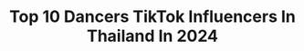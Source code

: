 ---
title: Top 10 Dancers TikTok Influencers In Thailand In 2024
description: >-
  Find top dancers TikTok influencers in Thailand in 2024. Most popular hashtags: #fyp #dancer #dance.
platform: TikTok
hits: 14
text_top: Identify the best TikTok profiles on inBeat.
text_bottom: Our platform holds 14 TikTok influencers like this in Thailand for you to pitch.
profiles:
  - username: "pond.ktp"
    fullname: >-
      Pond.KTP
    bio: >-
      IG : pond.ktp 🐷 freelance dancer and choreographer Thanks for like and follow
    location: "Thailand"
    followers: 223900
    engagement: 986
    commentsToLikes: 0.007665
    id: ck9f2fj2ccw500j78vm0n5ju4
    verified: false
    hashtags: "#fyp, #trand, #dance, #trend"
  - username: "nena_bk"
    fullname: >-
      nena_bk
    bio: >-
      Dancer 🇹🇭 Def-G 💋 ติดต่องานรีวิวทาง IG เลยค่า
    location: "Thailand"
    followers: 82600
    engagement: 849
    commentsToLikes: 0.009322
    id: ckc8vdwr2i7n10j23b4wp59gq
    verified: false
    hashtags: "#behindthescenes, #sistorys, #fyp, #bohktoh"
  - username: "popperp"
    fullname: >-
      Poppiez
    bio: >-
      I’m Pop.I’m from Thailand.I’m a dancer and choreographer Work : DM Instagram
    location: "Thailand"
    followers: 415400
    engagement: 1212
    commentsToLikes: 0.004150
    id: ck9f41ashk9lr0j78i1zp6yo4
    verified: false
    hashtags: "#fyp, #tiktokdanceth, #dance, #hopeyoudo"
  - username: "dilermandoh"
    fullname: >-
      Dih 🦄
    bio: >-
      Dancer 🇧🇷 🏳️‍🌈 insta : @dilermandoh
    location: "Thailand"
    followers: 9611
    engagement: 499
    commentsToLikes: 0.023138
    id: ckbkoglb3ij010j232spkawm4
    verified: false
    hashtags: "#ladygaga, #dancer, #challenge, #btsarmy"
  - username: "fang_20586"
    fullname: >-
      Khaw_fang💗
    bio: >-
      ฝากติดตามด้วยน้า🦋🌟 IG:fang_theerapinya❤️✨
    location: "Thailand"
    followers: 3040
    engagement: 1025
    commentsToLikes: 0.016201
    id: ckblqaq63hsvk0j23jgkwnu9v
    verified: false
    hashtags: "#foryoupage, #fyp, #f4dance, #dancer"
  - username: "amoum_vq82"
    fullname: >-
      amoum_vq
    bio: >-
      💜 Rhythmic Gymnastic 🤍 Aerobic Gymnastic 💜 Vanquish Cheerleading 🤍 Aerials
    location: "Thailand"
    followers: 6468
    engagement: 606
    commentsToLikes: 0.018556
    id: ckbw2nq4xwsi00j23kmt6qxy0
    verified: false
    hashtags: "#dancer, #kaanshow, #danceathome, #dancchallenge"
  - username: "ploysai_naja"
    fullname: >-
      PloysaiNaja
    bio: >-
      FB: พลอย ใส Ig:Ploysai_naja
    location: "Thailand"
    followers: 37800
    engagement: 1034
    commentsToLikes: 0.021589
    id: ck8nbf0vb9lqx0j78tr7wvj82
    verified: false
    hashtags: "#makeup, #ploysainaja, #beatyourbestchallenge, #dance"
  - username: "kandyzyanide"
    fullname: >-
      Kandy Zyanide
    bio: >-
      Ariana Grande Thailand Top3 Dragrace Thailand season2
    location: "Thailand"
    followers: 15100
    engagement: 757
    commentsToLikes: 0.020656
    id: ckal6czzgaafn0i7855jyfwtq
    verified: false
    hashtags: "#queenofthenorth, #dragqueen, #happy, #dragracethailand"
  - username: "mnminiii"
    fullname: >-
      mnminii
    bio: >-
      instagram mnminii ( ติดต่องาน ) DANCE INSTRUCTOR / CHOREOGRAPHER
    location: "Thailand"
    followers: 146200
    engagement: 1701
    commentsToLikes: 0.004964
    id: ckbbaxgg1zyea0j231s3b9drk
    verified: false
    hashtags: "#fyp, #imnotcool, #viral, #gulfkanawut"
  - username: "aromdeedee"
    fullname: >-
      อารมดีดีดี
    bio: >-
      💕อัพทุกความเคลื่อนไหว 💕ตามกระแสข่าวสารบนโลกออนไลน์ 😄ฝากติดตามด้วยนะ
    location: "Thailand"
    followers: 30800
    engagement: 857
    commentsToLikes: 0.008241
    id: ckdnu1kg0mijw0j234ccfp70u
    verified: false
    hashtags: "#tiktoker, #animals, #fyp, #tiktokanimals"
---